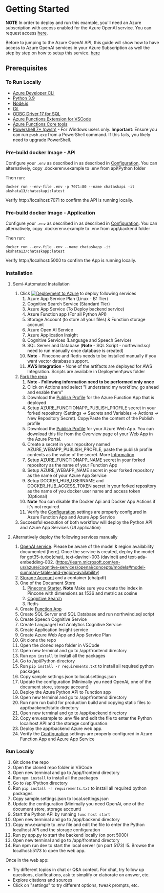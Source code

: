 # Getting Started

**NOTE** In order to deploy and run this example, you'll need an Azure subscription with access enabled for the Azure OpenAI service. You can request access [here](https://aka.ms/oaiapply).

Before to jumping to the Azure OpenAI API, this guide will show how to have access to Azure OpenAI services in your Azure Subscription as well the step by step on how to setup this service. [here](https://github.com/hcmarque/AzureOpenAI)

## Prerequisites

### To Run Locally

* [Azure Developer CLI](https://aka.ms/azure-dev/install)
* [Python 3.9](https://www.python.org/downloads/)
* [Node.js](https://nodejs.org/en/download/)
* [Git](https://git-scm.com/downloads)
* [ODBC Driver 17 for SQL](https://learn.microsoft.com/en-us/sql/connect/odbc/download-odbc-driver-for-sql-server?view=sql-server-ver16)
* [Azure Functions Extension for VSCode](https://marketplace.visualstudio.com/items?itemName=ms-azuretools.vscode-azurefunctions)
* [Azure Functions Core tools](https://learn.microsoft.com/en-us/azure/azure-functions/functions-run-local#install-the-azure-functions-core-tools)
* [Powershell 7+ (pwsh)](https://github.com/powershell/powershell) - For Windows users only. **Important**: Ensure you can run `pwsh.exe` from a PowerShell command. If this fails, you likely need to upgrade PowerShell.

### Pre-build docker Image - API

Configure your `.env` as described in as described in [Configuration](Configuration.md).  You can alternatively, copy .dockerenv.example to .env from api\Python folder

Then run:

```console
docker run --env-file .env -p 7071:80 --name chataskapi -it akshata13/chataskapi:latest
```

Verify http://localhost:7071 to confirm the API is running locally.

### Pre-build docker Image - Application

Configure your `.env` as described in as described in [Configuration](Configuration.md).  You can alternatively, copy .dockerenv.example to .env from app\backend folder

Then run:

```console
docker run --env-file .env --name chataskapp -it akshata13/chataskapp:latest
```

Verify http://localhost:5000 to confirm the App is running locally.

### Installation


1. Semi-Automated Installation
   1. Click [![Deployment to Azure](https://aka.ms/deploytoazurebutton)](https://portal.azure.com/#create/Microsoft.Template/uri/https%3A%2F%2Fraw.githubusercontent.com%andrewlo1011%2Fchatpdf%2Fmain%2FDeployment%2Fazuredeploy.json) to deploy following services
      1. Azure App Service Plan (Linux - B1 Tier)
      2. Cognitive Search Service (Standard Tier)
      3. Azure App Service (To Deploy backend service)
      4. Azure Function app (For all Python API)
      5. Storage Account (to store all your files) & Function storage account
      6. Azure Open AI Service
      7. Azure Application Insight
      8. Cognitive Services (Language and Speech Service)
      9. SQL Server and Database (**Note** - SQL Script - northwind.sql need to run manually once database is created)
      10. **Note** - Pinecone and Redis needs to be installed manually if you want vector database support.
      11. **AWS Integration** - None of the artifacts are deployed for AWS Integration.  Scripts are available in Deployment\aws folder
   2. [Fork the repo](https://github.com/akshata29/chatpdf/fork)
      1. **Note - Following information need to be performed only once**
      2. Click on Actions and select "I understand my workflow, go ahead and enable them"
      3. Download the [Publish Profile](https://github.com/Azure/functions-action#using-publish-profile-as-deployment-credential-recommended) for the Azure Function App that is deployed
      4. Setup AZURE_FUNCTIONAPP_PUBLISH_PROFILE secret in your forked repository (Settings -> Secrets and Variables -> Actions -> New Repository Secret).  Copy/Paste the content of the Publish profile
      5. Download the [Publish Profile](https://docs.microsoft.com/en-us/azure/app-service/deploy-github-actions?tabs=applevel#generate-deployment-credentials) for your Azure Web App. You can download this file from the Overview page of your Web App in the Azure Portal.
      6. Create a secret in your repository named AZURE_WEBAPP_PUBLISH_PROFILE, paste the publish profile contents as the value of the secret.  More [Information](https://docs.microsoft.com/azure/app-service/deploy-github-actions#configure-the-github-secret)
      7. Setup AZURE_FUNCTIONAPP_NAME secret in your forked repository as the name of your Function App
      8. Setup AZURE_WEBAPP_NAME secret in your forked repository as the name of your Azure App Service
      9. Setup DOCKER_HUB_USERNAME and DOCKER_HUB_ACCESS_TOKEN secret in your forked repository as the name of you docker user name and access token (Optional)
      10. **Note** You can disable the Docker Api and Docker App Actions if it's not required.
      11. Verify the [Configuration](./Configuration.md) settings are properly configured in Azure Function App and Azure App Service
   3. Successful execution of both workflow will deploy the Python API and Azure App Services (UI application)

2. Alternatively deploy the following services manually
   1. [OpenAI service](https://learn.microsoft.com/en-us/azure/cognitive-services/openai/how-to/create-resource?pivots=web-portal).   Please be aware of the model & region availability documented [here].  Once the service is created, deploy the model for gpt35-turbo(chat), text-davinci-003 (davinci) and text-ada-embedding-002.
(https://learn.microsoft.com/en-us/azure/cognitive-services/openai/concepts/models#model-summary-table-and-region-availability)
   1. [Storage Account](https://learn.microsoft.com/en-us/azure/storage/common/storage-account-create?tabs=azure-portal) and a container (chatpdf)
   2. One of the Document Store
      1. [Pinecone Starter](https://www.pinecone.io/pricing/).  **Note** Make sure you create the index in Pincone with dimensions as 1536 and metric as cosine
      2. [Cognitive Search](https://learn.microsoft.com/en-us/azure/search/search-create-service-portal)
      3. Redis
   3. Create [Function App](https://learn.microsoft.com/en-us/azure/azure-functions/functions-create-function-app-portal)
   4. Create SQL Server and SQL Database and run northwind.sql script
   5. Create Speech Cognitive Service
   6. Create Language/Text Analytics Cognitive Service
   7. Create Application Insight service
   8. Create Azure Web App and App Service Plan
   9. Git clone the repo
   10. Open the cloned repo folder in VSCode
   11. Open new terminal and go to /app/frontend directory
   12. Run `npm install` to install all the packages
   13. Go to /api/Python directory
   14. Run `pip install -r requirements.txt` to install all required python packages
   15. Copy sample.settings.json to local.settings.json
   16. Update the configuration (Minimally you need OpenAi, one of the document store, storage account)
   17. Deploy the Azure Python API to Function app
   18. Open new terminal and go to /app/frontend directory
   19. Run npm run build for production build and copying static files to app/backend/static directory
   20. Open new terminal and go to /app/backend directory
   21. Copy env.example to .env file and edit the file to enter the Python localhost API and the storage configuration
   22. Deploy the app/backend Azure web app.
   23. Verify the [Configuration](./Configuration.md) settings are properly configured in Azure Function App and Azure App Service

### Run Locally

1. Git clone the repo
2. Open the cloned repo folder in VSCode
3. Open new terminal and go to /app/frontend directory
4. Run `npm install` to install all the packages
5. Go to /api/Python directory
6. Run `pip install -r requirements.txt` to install all required python packages
7. Copy sample.settings.json to local.settings.json
8. Update the configuration (Minimally you need OpenAi, one of the document store, storage account)
9. Start the Python API by running `func host start`
10. Open new terminal and go to /app/backend directory
11. Copy env.example to .env file and edit the file to enter the Python localhost API and the storage configuration
12. Run py app.py to start the backend locally (on port 5000)
13. Open new terminal and go to /app/frontend directory
14. Run npm run dev to start the local server (on port 5173)
!5. Browse the localhost:5173 to open the web app.

Once in the web app:

* Try different topics in chat or Q&A context. For chat, try follow up questions, clarifications, ask to simplify or elaborate on answer, etc.
* Explore citations and sources
* Click on "settings" to try different options, tweak prompts, etc.
